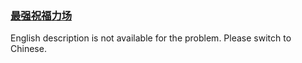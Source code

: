 ### [最强祝福力场](https://leetcode.com/problems/xepqZ5)

English description is not available for the problem. Please switch to Chinese.